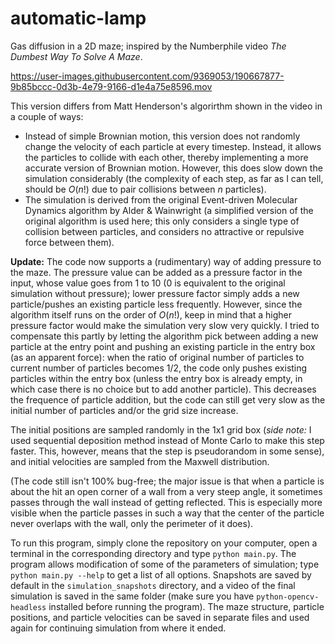 # automatic-lamp
Gas diffusion in a 2D maze; inspired by the Numberphile video _The Dumbest Way To Solve A Maze_.

https://user-images.githubusercontent.com/9369053/190667877-9b85bccc-0d3b-4e79-9166-d1e4a75e8596.mov

This version differs from Matt Henderson's algorirthm shown in the video in a couple of ways:

 - Instead of simple Brownian motion, this version does not randomly change the velocity of each particle at every timestep. Instead, it allows the particles to collide with each other, thereby implementing a more accurate version of Brownian motion. However, this does slow down the simulation considerably (the complexity of each step, as far as I can tell, should be $O(n!)$ due to pair collisions between $n$ particles).
 - The simulation is derived from the original Event-driven Molecular Dynamics algorithm by Alder & Wainwright (a simplified version of the original algorithm is used here; this only considers a single type of collision between particles, and considers no attractive or repulsive force between them).
 
**Update:** The code now supports a (rudimentary) way of adding pressure to the maze. The pressure value can be added as a pressure factor in the input, whose value goes from 1 to 10 (0 is equivalent to the original simulation without pressure); lower pressure factor simply adds a new particle/pushes an existing particle less frequently. However, since the algorithm itself runs on the order of $O(n!)$, keep in mind that a higher pressure factor would make the simulation very slow very quickly. I tried to compensate this partly by letting the algorithm pick between adding a new particle at the entry point and pushing an existing particle in the entry box (as an apparent force): when the ratio of original number of particles to current number of particles becomes 1/2, the code only pushes existing particles within the entry box (unless the entry box is already empty, in which case there is no choice but to add another particle). This decreases the frequence of particle addition, but the code can still get very slow as the initial number of particles and/or the grid size increase.
 
 The initial positions are sampled randomly in the 1x1 grid box (_side note:_ I used sequential deposition method instead of Monte Carlo to make this step faster. This, however, means that the step is pseudorandom in some sense), and initial velocities are sampled from the Maxwell distribution.
 
 (The code still isn't 100% bug-free; the major issue is that when a particle is about the hit an open corner of a wall from a very steep angle, it sometimes passes through the wall instead of getting reflected. This is especially more visible when the particle passes in such a way that the center of the particle never overlaps with the wall, only the perimeter of it does).

To run this program, simply clone the repository on your computer, open a terminal in the corresponding directory and type `python main.py`. The program allows modification of some of the parameters of simulation; type `python main.py --help` to get a list of all options. Snapshots are saved by default in the `simulation_snapshots` directory, and a video of the final simulation is saved in the same folder (make sure you have `python-opencv-headless` installed before running the program). The maze structure, particle positions, and particle velocities can be saved in separate files and used again for continuing simulation from where it ended.
